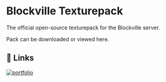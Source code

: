 
# Blockville Texturepack

The official open-source texturepack for the Blockville server.

Pack can be downloaded or viewed here.


## 🔗 Links
[![portfolio](https://img.shields.io/badge/my_portfolio-000?style=for-the-badge&logo=ko-fi&logoColor=white)](https://4yuri.netlify.app)
